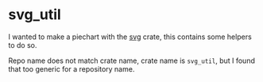 # svg_util

I wanted to make a piechart with the [svg](https://crates.io/crates/svg) crate, this contains some helpers to do so.

Repo name does not match crate name, crate name is `svg_util`, but I found that too generic for a repository name.
